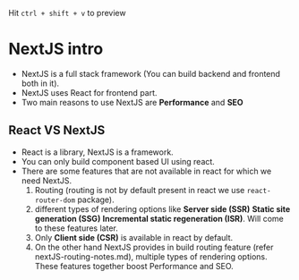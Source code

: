 Hit `ctrl + shift + v` to preview

# NextJS intro

- NextJS is a full stack framework (You can build backend and frontend both in it).
- NextJS uses React for frontend part.
- Two main reasons to use NextJS are **Performance** and **SEO**

## React VS NextJS

- React is a library, NextJS is a framework.
- You can only build component based UI using react.
- There are some features that are not available in react for which we need NextJS.
  1. Routing (routing is not by default present in react we use `react-router-dom` package).
  2. different types of rendering options like **Server side (SSR)** **Static site generation (SSG)** **Incremental static regeneration (ISR)**. Will come to these features later.
  3. Only **Client side (CSR)** is available in react by default.
  4. On the other hand NextJS provides in build routing feature (refer nextJS-routing-notes.md), multiple types of rendering options. These features together boost Performance and SEO.
